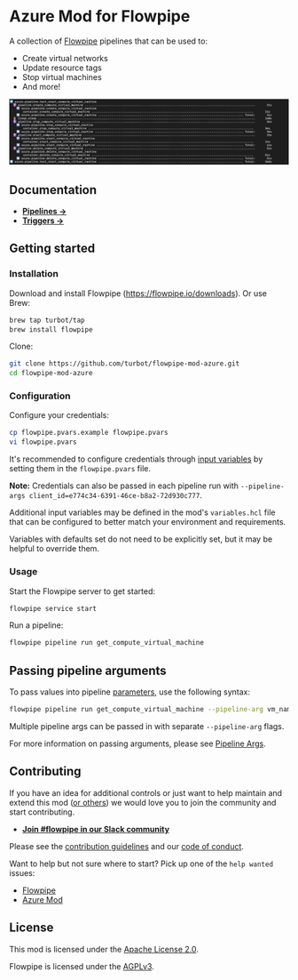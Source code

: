 # Azure Mod for Flowpipe

A collection of [Flowpipe](https://flowpipe.io) pipelines that can be used to:
- Create virtual networks
- Update resource tags
- Stop virtual machines
- And more!

![image](https://github.com/turbot/flowpipe-mod-azure/blob/staging/docs/images/flowpipe_test_run.png?raw=true)

## Documentation

- **[Pipelines →](https://hub.flowpipe.io/mods/turbot/azure/pipelines)**
- **[Triggers →](https://hub.flowpipe.io/mods/turbot/azure/triggers)**

## Getting started

### Installation

Download and install Flowpipe (https://flowpipe.io/downloads). Or use Brew:

```sh
brew tap turbot/tap
brew install flowpipe
```

Clone:

```sh
git clone https://github.com/turbot/flowpipe-mod-azure.git
cd flowpipe-mod-azure
```

### Configuration

Configure your credentials:

```sh
cp flowpipe.pvars.example flowpipe.pvars
vi flowpipe.pvars
```

It's recommended to configure credentials through [input variables](https://flowpipe.io/docs/using-flowpipe/mod-variables) by setting them in the `flowpipe.pvars` file.

**Note:** Credentials can also be passed in each pipeline run with `--pipeline-args client_id=e774c34-6391-46ce-b8a2-72d930c777`.

Additional input variables may be defined in the mod's `variables.hcl` file that can be configured to better match your environment and requirements.

Variables with defaults set do not need to be explicitly set, but it may be helpful to override them.

### Usage

Start the Flowpipe server to get started:

```sh
flowpipe service start
```

Run a pipeline:

```sh
flowpipe pipeline run get_compute_virtual_machine
```

## Passing pipeline arguments

To pass values into pipeline [parameters](https://flowpipe.io/docs/using-flowpipe/pipeline-parameters), use the following syntax:

```sh
flowpipe pipeline run get_compute_virtual_machine --pipeline-arg vm_name="myVM"
```

Multiple pipeline args can be passed in with separate `--pipeline-arg` flags.

For more information on passing arguments, please see [Pipeline Args](https://flowpipe.io/docs/using-flowpipe/pipeline-arguments).

## Contributing

If you have an idea for additional controls or just want to help maintain and extend this mod ([or others](https://github.com/topics/flowpipe-mod)) we would love you to join the community and start contributing.

- **[Join #flowpipe in our Slack community ](https://flowpipe.io/community/join)**

Please see the [contribution guidelines](https://github.com/turbot/flowpipe/blob/main/CONTRIBUTING.md) and our [code of conduct](https://github.com/turbot/flowpipe/blob/main/CODE_OF_CONDUCT.md).

Want to help but not sure where to start? Pick up one of the `help wanted` issues:

- [Flowpipe](https://github.com/turbot/flowpipe/labels/help%20wanted)
- [Azure Mod](https://github.com/turbot/flowpipe-mod-azure/labels/help%20wanted)

## License

This mod is licensed under the [Apache License 2.0](https://github.com/turbot/flowpipe-mod-azure/blob/main/LICENSE).

Flowpipe is licensed under the [AGPLv3](https://github.com/turbot/flowpipe/blob/main/LICENSE).
